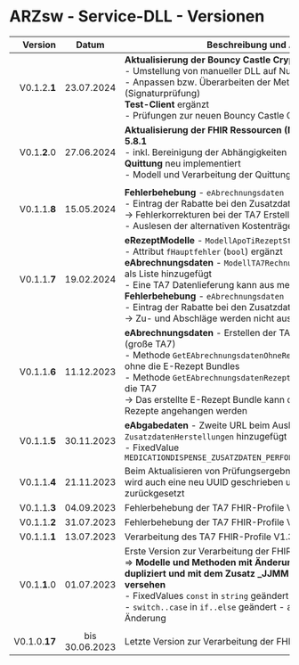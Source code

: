 # ARZsw - Service-DLL - Versionen

|Version|Datum|Beschreibung und Änderungen|
|---:|:---:|---|
|V0.1.2.**1**|23.07.2024|**Aktualisierung der Bouncy Castle Crypto Library von 1.9.0 auf 2.4**<br> - Umstellung von manueller DLL auf NuGet-Paket<br> - Anpassen bzw. Überarbeiten der Methoden die Bouncy Castel nutzen (Signaturprüfung)<br>**Test-Client** ergänzt<br>- Prüfungen zur neuen Bouncy Castle Crypto Library ergänzt|
|V0.1.**2**.0|27.06.2024|**Aktualisierung der FHIR Ressourcen (NuGet-Pakete) von 3.8.0 auf 5.8.1**<br> - inkl. Bereinigung der Abhängigkeiten<br>**Quittung** neu implementiert<br>- Modell und Verarbeitung der Quittung erstmalig implementiert|
||||
|V0.1.1.**8**|15.05.2024|**Fehlerbehebung** - `eAbrechnungsdaten`<br> - Eintrag der Rabatte bei den Zusatzdaten Herstellung fehlerhaft<br>-> Fehlerkorrekturen bei der TA7 Erstellung der Zu- und Abschläge<br>- Auslesen der alternativen Kostenträger-IK fehlerhaft|
|V0.1.1.**7**|19.02.2024|**eRezeptModelle** - `ModellApoTiRezeptStatusInfo`<br>- Attribut `fHauptfehler` (`bool`) ergänzt<br>**eAbrechnungsdaten** - `ModellTA7RechnungBundle` Attribut Dateinamen als Liste hinzugefügt<br> - Eine TA7 Datenlieferung kann aus mehreren TA7-Dateien bestehen<br>**Fehlerbehebung** - `eAbrechnungsdaten`<br> - Eintrag der Rabatte bei den Zusatzdaten Herstellung fehlerhaft<br> -> Zu- und Abschläge werden nicht ausgegeben|
|V0.1.1.**6**|11.12.2023|**eAbrechnungsdaten** - Erstellen der TA7 für mehr als 1.500 E-Rezepte (große TA7)<br> - Methode `GetEAbrechnungsdatenOhneRezepte()` erstellt das TA7 Bundle ohne die E-Rezept Bundles<br> - Methode `GetEAbrechnungsdatenRezept()` erstellt E-Rezept Bundle für die TA7<br> -> Das erstellte E-Rezept Bundle kann dann an die TA7 ohne E-Rezepte angehangen werden|
|V0.1.1.**5**|30.11.2023|**eAbgabedaten** - Zweite URL beim Auslesen der Hersteller-IK in `ZusatzdatenHerstellungen` hinzugefügt<br> - FixedValue `MEDICATIONDISPENSE_ZUSATZDATEN_PERFORMER_ACTOR_IDENTIFIER_SYSTEM_2`|
|V0.1.1.**4**|21.11.2023|Beim Aktualisieren von Prüfungsergebnissen `SetERezeptFehlerStatus()` wird auch eine neu UUID geschrieben und das Flag Transfer_ARZ zurückgesetzt|
|V0.1.1.**3**|04.09.2023|Fehlerbehebung der TA7 FHIR-Profile V1.3 Implementierung|
|V0.1.1.**2**|31.07.2023|Fehlerbehebung der TA7 FHIR-Profile V1.3 Implementierung|
|V0.1.1.**1**|13.07.2023|Verarbeitung des TA7 FHIR-Profile V1.3 implementiert|
|V0.1.**1**.0|01.07.2023|Erste Version zur Verarbeitung der FHIR-Profile ab 01.07.2023<br> => **Modelle und Methoden mit Änderungen der FHIR-Profile werden dupliziert und mit dem Zusatz \_JJMM [für 01. Juli 2023 - \_2307] versehen**<br> - FixedValues `const` in `string` geändert<br> - `switch..case` in `if..else` geändert - aufgrund der FixedValue Änderung|
||||
|V0.1.0.**17**|bis 30.06.2023|Letzte Version zur Verarbeitung der FHIR-Profile bis 30.06.2023|


